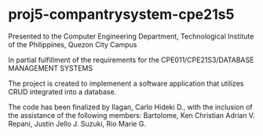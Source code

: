 # proj5-compantrysystem-cpe21s5

Presented to the Computer Engineering Department,
Technological Institute of the Philippines, Quezon City Campus

In partial fulfillment of the requirements
for the CPE011/CPE21S3/DATABASE MANAGEMENT SYSTEMS

The project is created to implemenent a software application that utilizes CRUD integrated into a database.

The code has been finalized by Ilagan, Carlo Hideki D., with the inclusion of the assistance of the following members:
Bartolome, Ken Christian Adrian V.
Repani, Justin Jello J.
Suzuki, Rio Marie G.
